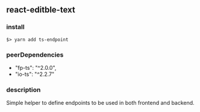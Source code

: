 ## react-editble-text

### install

```
$> yarn add ts-endpoint
```

### peerDependencies

- "fp-ts": "^2.0.0",
- "io-ts": "^2.2.7"

### description

Simple helper to define endpoints to be used in both frontend and backend.

